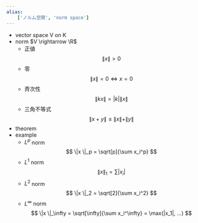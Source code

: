 ```yaml
---
alias:
    ['ノルム空間', 'norm space']
---
```

- vector space V on K
- norm $V \rightarrow \R$
    - 正値
        $$
        \| x \| > 0
        $$
    - 零
        $$
        \| x \| = 0 \Leftrightarrow x = 0
        $$
    - 斉次性
        $$
        \|kx\| = |k| \|x\|
        $$
    - 三角不等式
        $$
        \| x+y \| \leq \|x\| + \|y\|
        $$
- theorem
- example
    - $L^p$ norm
        $$
        \|x \|_p = \sqrt[p]{\sum x_i^p}
        $$
    - $L^1$ norm
        $$
        \|x \|_1 = \sum |x_i|
        $$
    - $L^2$  norm
        $$
        \|x \|_2 = \sqrt[2]{\sum x_i^2}
        $$
    - $L^\infty$ norm
        $$
        \|x \|_\infty = \sqrt[\infty]{\sum x_i^\infty} = \max(|x_1|, ...)
        $$